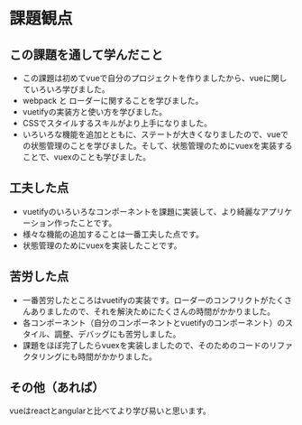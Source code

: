 # 課題観点

## この課題を通して学んだこと
- この課題は初めてvueで自分のプロジェクトを作りましたから、vueに関していろいろ学びました。
- webpack と ローダーに関することを学びました。
- vuetifyの実装方と使い方を学びました。
- CSSでスタイルするスキルがより上手になりました。
- いろいろな機能を追加とともに、ステートが大きくなりましたので、vueでの状態管理のことを学びました。そして、状態管理のためにvuexを実装することで、vuexのことも学びました。

## 工夫した点
- vuetifyのいろいろなコンポーネントを課題に実装して、より綺麗なアプリケーション作ったことです。
- 様々な機能の追加することは一番工夫した点です。
- 状態管理のためにvuexを実装したことです。

## 苦労した点
- 一番苦労したところはvuetifyの実装です。ローダーのコンフリクトがたくさんありましたので、それを解決ためにたくさんの時間がかかりました。
- 各コンポーネント（自分のコンポーネントとvuetifyのコンポーネント）のスタイル、調整、デバッグにも苦労しました。
- 課題をほぼ完了したらvuexを実装しましたので、そのためのコードのリファクタリングにも時間がかかりました。

## その他（あれば）
vueはreactとangularと比べてより学び易いと思います。
